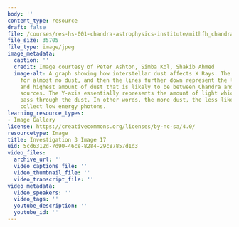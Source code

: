 ```yaml
---
body: ''
content_type: resource
draft: false
file: /courses/res-hs-001-chandra-astrophysics-institute/mithfh_chandra_inv3_n_heg.jpg
file_size: 35705
file_type: image/jpeg
image_metadata:
  caption: ''
  credit: Image courtesy of Peter Ashton, Simba Kol, Shakib Ahmed
  image-alt: A graph showing how interstellar dust affects X Rays. The top line is
    for almost no dust, and then the lines further down represent the low, medium
    and highest amount of dust that is likely to be between Chandra and most X-ray
    sources. The Y-axis essentially represents the amount of light which is able to
    pass through the dust. In other words, the more dust, the less likely we are to
    collect low energy photons.
learning_resource_types:
- Image Gallery
license: https://creativecommons.org/licenses/by-nc-sa/4.0/
resourcetype: Image
title: Investigation 3 Image 17
uid: 5cd6312d-7d90-46ce-8284-29c87857d1d3
video_files:
  archive_url: ''
  video_captions_file: ''
  video_thumbnail_file: ''
  video_transcript_file: ''
video_metadata:
  video_speakers: ''
  video_tags: ''
  youtube_description: ''
  youtube_id: ''
---
```

